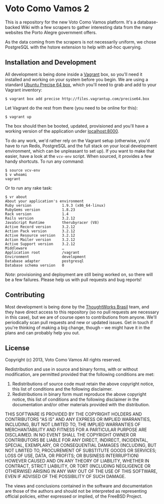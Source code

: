 Voto Como Vamos 2
=================

This is a repository for the new Voto Como Vamos platform. It's a
database-backed Wiki with a few scrapers to gather interesting data
from the many websites the Porto Alegre government offers.

As the data coming from the scrapers is not necessarily uniform,
we chose PostgreSQL with the hstore extension to help with ad-hoc
querying.

Installation and Development
----------------------------

All development is being done inside a [Vagrant][1] box, so you'll
need it installed and working on your system before you begin. We
are using a standard [Ubuntu Precise 64 box][2], which you'll need
to grab and add to your Vagrant inventory:

[1]: http://www.vagrantup.com
[2]: http://files.vagrantup.com/precise64.box

```
$ vagrant box add precise http://files.vagrantup.com/precise64.box
```

Let Vagrant do the rest from there (you need to be online for this):

```
$ vagrant up
```

The box should then be booted, updated, provisioned and you'll have
a working version of the application under [localhost:8000][3].

To do any work, we'd rather rely on the Vagrant setup (otherwise,
you'd have to run Redis, PostgreSQL and the full stack on your local
development environment, which can be unpleasant to set up). If you
want to make that easier, have a look at the `vcv-env` script. When
sourced, it provides a few handy shortcuts. To run any command:

```
$ source vcv-env
$ v whoami
vagrant
```

Or to run any rake task:

```
$ vr about
About your application's environment
Ruby version              1.9.3 (x86_64-linux)
RubyGems version          1.8.23
Rack version              1.4
Rails version             3.2.12
JavaScript Runtime        therubyracer (V8)
Active Record version     3.2.12
Action Pack version       3.2.12
Active Resource version   3.2.12
Action Mailer version     3.2.12
Active Support version    3.2.12
Middleware                …
Application root          /vagrant
Environment               development
Database adapter          postgresql
Database schema version   0
```

[3]: http://localhost:8000

*Note*: provisioning and deployment are still being worked on, so
there will be a few failures. Please help us with pull requests
and bug reports!

Contributing
------------

Most development is being done by the [ThoughtWorks Brasil][4] team,
and they have direct access to this repository (so no pull requests
are necessary in this case), but we are of course open to
contributions from anyone. We'll periodically scan pull requests and
new or updated issues. Get in touch if you're thinking of making a
big change, though – we might have it in the plans and can probably
help you out.

[4]: http://www.thoughtworks.com

License
-------

Copyright (c) 2013, Voto Como Vamos
All rights reserved.

Redistribution and use in source and binary forms, with or without
modification, are permitted provided that the following conditions are met:

1. Redistributions of source code must retain the above copyright notice, this
   list of conditions and the following disclaimer.
2. Redistributions in binary form must reproduce the above copyright notice,
   this list of conditions and the following disclaimer in the documentation
   and/or other materials provided with the distribution.

THIS SOFTWARE IS PROVIDED BY THE COPYRIGHT HOLDERS AND CONTRIBUTORS "AS IS" AND
ANY EXPRESS OR IMPLIED WARRANTIES, INCLUDING, BUT NOT LIMITED TO, THE IMPLIED
WARRANTIES OF MERCHANTABILITY AND FITNESS FOR A PARTICULAR PURPOSE ARE
DISCLAIMED. IN NO EVENT SHALL THE COPYRIGHT OWNER OR CONTRIBUTORS BE LIABLE FOR
ANY DIRECT, INDIRECT, INCIDENTAL, SPECIAL, EXEMPLARY, OR CONSEQUENTIAL DAMAGES
(INCLUDING, BUT NOT LIMITED TO, PROCUREMENT OF SUBSTITUTE GOODS OR SERVICES;
LOSS OF USE, DATA, OR PROFITS; OR BUSINESS INTERRUPTION) HOWEVER CAUSED AND
ON ANY THEORY OF LIABILITY, WHETHER IN CONTRACT, STRICT LIABILITY, OR TORT
(INCLUDING NEGLIGENCE OR OTHERWISE) ARISING IN ANY WAY OUT OF THE USE OF THIS
SOFTWARE, EVEN IF ADVISED OF THE POSSIBILITY OF SUCH DAMAGE.

The views and conclusions contained in the software and documentation are those
of the authors and should not be interpreted as representing official policies,
either expressed or implied, of the FreeBSD Project.

